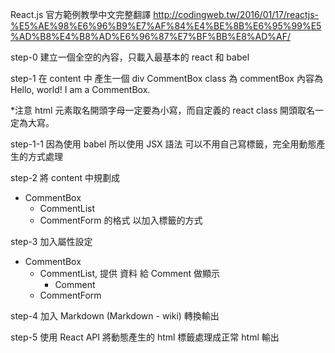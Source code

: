 React.js 官方範例教學中文完整翻譯
http://codingweb.tw/2016/01/17/reactjs-%E5%AE%98%E6%96%B9%E7%AF%84%E4%BE%8B%E6%95%99%E5%AD%B8%E4%B8%AD%E6%96%87%E7%BF%BB%E8%AD%AF/

step-0
建立一個全空的內容，只載入最基本的 react 和 babel

step-1
在 content 中 產生一個
div CommentBox
class 為 commentBox
內容為 Hello, world! I am a CommentBox.

*注意 html 元素取名開頭字母一定要為小寫，而自定義的 react class 開頭取名一定為大寫。

step-1-1
因為使用 babel 所以使用 JSX 語法
可以不用自己寫標籤，完全用動態產生的方式處理

step-2
將 content 中規劃成
- CommentBox
  - CommentList
  - CommentForm
的格式
以加入標籤的方式

step-3
加入屬性設定
- CommentBox
  - CommentList, 提供 資料 給 Comment 做顯示
    - Comment
  - CommentForm

step-4
加入 Markdown (Markdown - wiki)
轉換輸出

step-5
使用 React API 將動態產生的 html 標籤處理成正常 html 輸出


